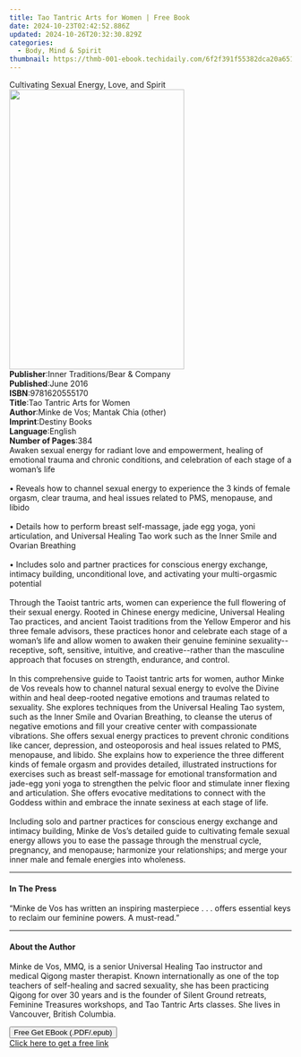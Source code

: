 ```yaml
---
title: Tao Tantric Arts for Women | Free Book
date: 2024-10-23T02:42:52.886Z
updated: 2024-10-26T20:32:30.829Z
categories:
  - Body, Mind & Spirit
thumbnail: https://thmb-001-ebook.techidaily.com/6f2f391f55382dca20a651b85a6b543eebf3640bbaebb98609d9a4de5ccd16d8.jpg
---
```

<main id="book-container">
  <div class="flex flex-col">
    <div class="book-brief flex-1 py-6 px-4 sm:p-6 md:py-10 md:px-8">
      <!-- brief-->
      <div class="book-brief-main">
        Cultivating Sexual Energy, Love, and Spirit
      </div>
    </div>
    <div
      class="book-meta-info flex-1 grid gap-4 col-start-1 col-end-3 row-start-1 sm:mb-6 sm:grid-cols-4 lg:gap-6 lg:col-start-2 lg:row-end-6 lg:row-span-6 lg:mb-0"
    >
      <div
        class="book-meta-info-left place-content-center mt-4 p-4 text-sm leading-6 col-start-2 col-span-2 dark:text-slate-400"
      >
        <img
          class="w-full h-500 object-cover rounded-lg sm:h-255 sm:col-span-2 lg:col-span-full"
          src="https://img-001-ebook.techidaily.com/33966d225eb299a3caed73f144a94cda6502ebb86131fb49dcf4acc7f669734f.jpg"
          alt=""
          width="312"
          height="500"
        />
      </div>
      <div
        class="book-meta-info-right mt-2 col-start-1 row-start-2 col-span-3 self-center"
      >
        <!-- meta data  -->
        <div class="flex flex-col px-4 md:px-8">
          <div class="flex-1">
            <strong>Publisher</strong>:<span class="px-2"
              >Inner Traditions/Bear &amp; Company</span
            >
          </div>
          <div class="flex-1">
            <strong>Published</strong>:<span class="px-2">June 2016</span>
          </div>
          <div class="flex-1">
            <strong>ISBN</strong>:<span class="px-2">9781620555170</span>
          </div>
          <div class="flex-1">
            <strong>Title</strong>:<span class="px-2"
              >Tao Tantric Arts for Women</span
            >
          </div>
          <div class="flex-1">
            <strong>Author</strong>:<span class="px-2"
              >Minke de Vos; Mantak Chia (other)</span
            >
          </div>
          <div class="flex-1">
            <strong>Imprint</strong>:<span class="px-2">Destiny Books</span>
          </div>
          <div class="flex-1">
            <strong>Language</strong>:<span class="px-2">English</span>
          </div>
          <div class="flex-1">
            <strong>Number of Pages</strong>:<span class="px-2">384</span>
          </div>
        </div>
      </div>
    </div>
    <div class="book-description flex-1 py-6 px-4 sm:p-6 md:py-10 md:px-8">
      <div class="book-description-main">
        <div accordion-content="" id="description">
          Awaken sexual energy for radiant love and empowerment, healing of
          emotional trauma and chronic conditions, and celebration of each stage
          of a woman’s life<br /><br />• Reveals how to channel sexual energy to
          experience the 3 kinds of female orgasm, clear trauma, and heal issues
          related to PMS, menopause, and libido<br /><br />• Details how to
          perform breast self-massage, jade egg yoga, yoni articulation, and
          Universal Healing Tao work such as the Inner Smile and Ovarian
          Breathing<br /><br />• Includes solo and partner practices for
          conscious energy exchange, intimacy building, unconditional love, and
          activating your multi-orgasmic potential<br /><br />Through the Taoist
          tantric arts, women can experience the full flowering of their sexual
          energy. Rooted in Chinese energy medicine, Universal Healing Tao
          practices, and ancient Taoist traditions from the Yellow Emperor and
          his three female advisors, these practices honor and celebrate each
          stage of a woman’s life and allow women to awaken their genuine
          feminine sexuality--receptive, soft, sensitive, intuitive, and
          creative--rather than the masculine approach that focuses on strength,
          endurance, and control. <br /><br />In this comprehensive guide to
          Taoist tantric arts for women, author Minke de Vos reveals how to
          channel natural sexual energy to evolve the Divine within and heal
          deep-rooted negative emotions and traumas related to sexuality. She
          explores techniques from the Universal Healing Tao system, such as the
          Inner Smile and Ovarian Breathing, to cleanse the uterus of negative
          emotions and fill your creative center with compassionate vibrations.
          She offers sexual energy practices to prevent chronic conditions like
          cancer, depression, and osteoporosis and heal issues related to PMS,
          menopause, and libido. She explains how to experience the three
          different kinds of female orgasm and provides detailed, illustrated
          instructions for exercises such as breast self-massage for emotional
          transformation and jade-egg yoni yoga to strengthen the pelvic floor
          and stimulate inner flexing and articulation. She offers evocative
          meditations to connect with the Goddess within and embrace the innate
          sexiness at each stage of life. <br /><br />Including solo and partner
          practices for conscious energy exchange and intimacy building, Minke
          de Vos’s detailed guide to cultivating female sexual energy allows you
          to ease the passage through the menstrual cycle, pregnancy, and
          menopause; harmonize your relationships; and merge your inner male and
          female energies into wholeness.
        </div>
        <div class="accordion-fader"></div>
      </div>
    </div>
    <div class="book-excerpts flex-1 py-6 px-4 sm:p-6 md:py-10 md:px-8">
      <!-- excerpts-->
      <div class="book-excerpts-main">
        <hr />
        <h4 class="placeholder placeholder-heading">
          <span>In The Press</span>
        </h4>
        <p>
          “Minke de Vos has written an inspiring masterpiece . . . offers
          essential keys to reclaim our feminine powers. A must-read.”
        </p>
      </div>
    </div>
    <div class="book-about-author flex-1 py-6 px-4 sm:p-6 md:py-10 md:px-8">
      <!-- about author-->
      <div class="book-main-author-main">
        <hr />
        <h4 class="placeholder placeholder-heading">
          <span>About the Author</span>
        </h4>
        <p>
          Minke de Vos, MMQ, is a senior Universal Healing Tao instructor and
          medical Qigong master therapist. Known internationally as one of the
          top teachers of self-healing and sacred sexuality, she has been
          practicing Qigong for over 30 years and is the founder of Silent
          Ground retreats, Feminine Treasures workshops, and Tao Tantric Arts
          classes. She lives in Vancouver, British Columbia.
        </p>
      </div>
    </div>
    <div class="book-free-get flex-1 py-6 px-4 sm:p-6 md:py-10 md:px-8">
      <button
        id="btn-free-get"
        class="bg-blue-500 hover:bg-blue-700 text-white font-bold py-2 px-4 rounded"
      >
        Free Get EBook (.PDF/.epub)
      </button>
      <div id="countdown-display" class="px-2 text-lg mt-2"></div>
      <a
        id="free-link"
        class="hidden bg-blue-500 hover:bg-blue-700 text-white font-bold py-2 px-4 rounded"
        href="https://www.ebooks.com/en-us/book/95782779/tao-tantric-arts-for-women/minke-de-vos/"
        target="_blank"
        >Click here to get a free link</a
      >
    </div>
    <script>
      let countdownTime = 0;
      let countdownInterval = null;
      document
        .getElementById('btn-free-get')
        .addEventListener('click', startCountdown);
      function startCountdown() {
        countdownTime = new Date().getTime() + 60000 * 3;
        countdownInterval = setInterval(updateCountdown, 1000);
        document.getElementById('btn-free-get').disabled = true;
        document
          .getElementById('btn-free-get')
          .classList.add('bg-gray-500', 'cursor-not-allowed');
      }
      function updateCountdown() {
        let currentTime = new Date().getTime();
        let timeLeft = countdownTime - currentTime;
        let secondsLeft = Math.floor(timeLeft / 1000);
        document.getElementById('countdown-display').innerHTML =
          `Remaining time: ${secondsLeft} seconds.`;
        if (secondsLeft <= 0) {
          clearInterval(countdownInterval);
          document.getElementById('btn-free-get').classList.add('hidden');
          document.getElementById('free-link').classList.remove('hidden');
          document.getElementById('countdown-display').innerHTML = '';
        }
      }
    </script>
  </div>
</main>

<ins class="adsbygoogle"
      style="display:block"
      data-ad-client="ca-pub-7571918770474297"
      data-ad-slot="8358498916"
      data-ad-format="auto"
      data-full-width-responsive="true"></ins>
    